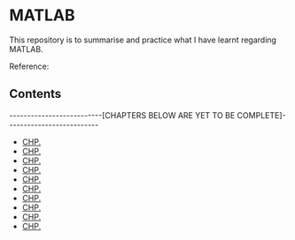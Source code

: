 # MATLAB
This repository is to summarise and practice what I have learnt regarding MATLAB.

Reference: 

## Contents
--------------------------[CHAPTERS BELOW ARE YET TO BE COMPLETE]--------------------------

* [CHP. ](https://github.com/mhnam/matlab/blob/master)
* [CHP. ](https://github.com/mhnam/matlab/blob/master)
* [CHP. ](https://github.com/mhnam/matlab/blob/master)
* [CHP. ](https://github.com/mhnam/matlab/blob/master)
* [CHP. ](https://github.com/mhnam/matlab/blob/master)
* [CHP. ](https://github.com/mhnam/matlab/blob/master)
* [CHP. ](https://github.com/mhnam/matlab/blob/master)
* [CHP. ](https://github.com/mhnam/matlab/blob/master)
* [CHP. ](https://github.com/mhnam/matlab/blob/master)
* [CHP. ](https://github.com/mhnam/matlab/blob/master)
